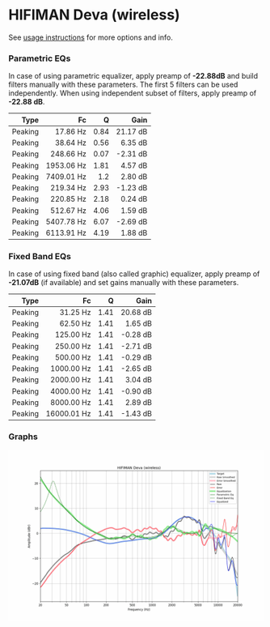 # HIFIMAN Deva (wireless)
See [usage instructions](https://github.com/jaakkopasanen/AutoEq#usage) for more options and info.

### Parametric EQs
In case of using parametric equalizer, apply preamp of **-22.88dB** and build filters manually
with these parameters. The first 5 filters can be used independently.
When using independent subset of filters, apply preamp of **-22.88 dB**.

| Type    | Fc         |    Q | Gain     |
|--------:|-----------:|-----:|---------:|
| Peaking | 17.86 Hz   | 0.84 | 21.17 dB |
| Peaking | 38.64 Hz   | 0.56 | 6.35 dB  |
| Peaking | 248.66 Hz  | 0.07 | -2.31 dB |
| Peaking | 1953.06 Hz | 1.81 | 4.57 dB  |
| Peaking | 7409.01 Hz | 1.2  | 2.80 dB  |
| Peaking | 219.34 Hz  | 2.93 | -1.23 dB |
| Peaking | 220.85 Hz  | 2.18 | 0.24 dB  |
| Peaking | 512.67 Hz  | 4.06 | 1.59 dB  |
| Peaking | 5407.78 Hz | 6.07 | -2.69 dB |
| Peaking | 6113.91 Hz | 4.19 | 1.88 dB  |

### Fixed Band EQs
In case of using fixed band (also called graphic) equalizer, apply preamp of **-21.07dB**
(if available) and set gains manually with these parameters.

| Type    | Fc          |    Q | Gain     |
|--------:|------------:|-----:|---------:|
| Peaking | 31.25 Hz    | 1.41 | 20.68 dB |
| Peaking | 62.50 Hz    | 1.41 | 1.65 dB  |
| Peaking | 125.00 Hz   | 1.41 | -0.28 dB |
| Peaking | 250.00 Hz   | 1.41 | -2.71 dB |
| Peaking | 500.00 Hz   | 1.41 | -0.29 dB |
| Peaking | 1000.00 Hz  | 1.41 | -2.65 dB |
| Peaking | 2000.00 Hz  | 1.41 | 3.04 dB  |
| Peaking | 4000.00 Hz  | 1.41 | -0.90 dB |
| Peaking | 8000.00 Hz  | 1.41 | 2.89 dB  |
| Peaking | 16000.01 Hz | 1.41 | -1.43 dB |

### Graphs
![](./HIFIMAN%20Deva%20(wireless).png)